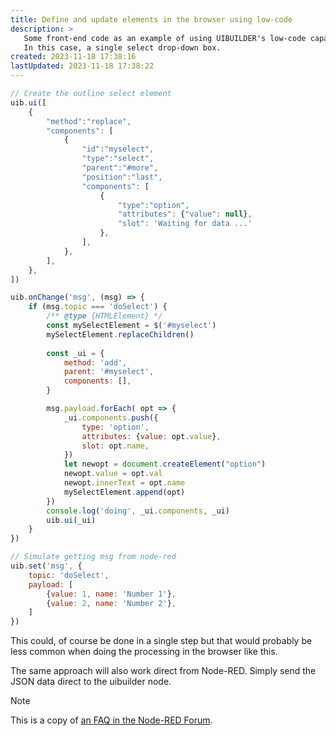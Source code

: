 ```yaml
---
title: Define and update elements in the browser using low-code
description: >
   Some front-end code as an example of using UIBUILDER's low-code capabilities in your front-end (browser) code to create an on-screen element dynamically.
   In this case, a single select drop-down box.
created: 2023-11-18 17:38:16
lastUpdated: 2023-11-18 17:38:22
---
```




```javascript
// Create the outline select element
uib.ui([
    {
        "method":"replace",
        "components": [
            {
                "id":"myselect",
                "type":"select",
                "parent":"#more",
                "position":"last",
                "components": [
                    {
                        "type":"option",
                        "attributes": {"value": null},
                        "slot": 'Waiting for data ...'
                    },
                ],
            },
        ],
    },
])

uib.onChange('msg', (msg) => {
    if (msg.topic === 'doSelect') {
        /** @type {HTMLElement} */
        const mySelectElement = $('#myselect')
        mySelectElement.replaceChildren()
        
        const _ui = {
            method: 'add',
            parent: '#myselect',
            components: [],
        }

        msg.payload.forEach( opt => {
            _ui.components.push({
                type: 'option',
                attributes: {value: opt.value},
                slot: opt.name,
            })
            let newopt = document.createElement("option")
            newopt.value = opt.val
            newopt.innerText = opt.name
            mySelectElement.append(opt)
        })
        console.log('doing', _ui.components, _ui)
        uib.ui(_ui)
    }
})

// Simulate getting msg from node-red
uib.set('msg', {
    topic: 'doSelect',
    payload: [
        {value: 1, name: 'Number 1'},
        {value: 2, name: 'Number 2'},
    ]
})
```

This could, of course be done in a single step but that would probably be less common when doing the processing in the browser like this.

The same approach will also work direct from Node-RED. Simply send the JSON data direct to the uibuilder node.

> [!NOTE]
> This is a copy of [an FAQ in the Node-RED Forum](https://discourse.nodered.org/t/uibuilder-example-create-a-selection-drop-down-using-low-code-configuration/82994).
